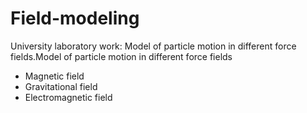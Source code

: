 # Field-modeling
University laboratory work: Model of particle motion in different force fields.Model of particle motion in different force fields
* Magnetic field
* Gravitational field
* Electromagnetic field

